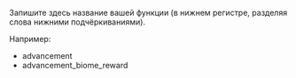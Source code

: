 Запишите здесь название вашей функции (в нижнем регистре, разделяя слова нижними подчёркиваниями).

Например:

* advancement
* advancement_biome_reward